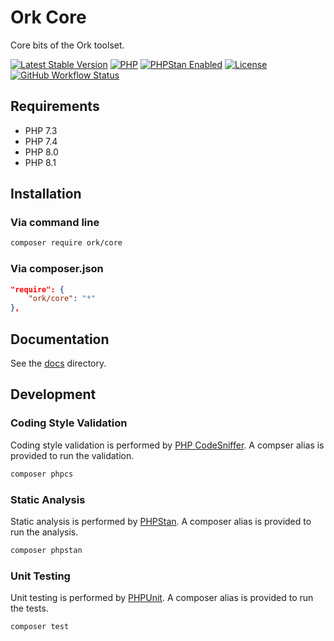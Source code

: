 # Ork Core

Core bits of the Ork toolset.

[![Latest Stable Version](https://img.shields.io/packagist/v/ork/core.svg?style=flat)](https://packagist.org/packages/ork/core)
[![PHP](https://img.shields.io/packagist/php-v/ork/core.svg?style=flat)](http://php.net)
[![PHPStan Enabled](https://img.shields.io/badge/PHPStan-max-brightgreen.svg?style=flat)](https://github.com/phpstan/phpstan)
[![License](https://img.shields.io/github/license/AlexHowansky/ork-core.svg?style=flat)](https://github.com/AlexHowansky/ork-core/blob/master/LICENSE)
[![GitHub Workflow Status](https://img.shields.io/github/workflow/status/AlexHowansky/ork-core/tests?style=flat&label=workflow)](https://github.com/AlexHowansky/ork-core/actions?query=workflow%3Atests)

## Requirements

* PHP 7.3
* PHP 7.4
* PHP 8.0
* PHP 8.1

## Installation

### Via command line

```bash
composer require ork/core
```

### Via composer.json

```json
"require": {
    "ork/core": "*"
},
```

## Documentation

See the [docs](docs/Index.md) directory.

## Development

### Coding Style Validation

Coding style validation is performed by [PHP CodeSniffer](https://github.com/squizlabs/PHP_CodeSniffer).
A compser alias is provided to run the validation.

```bash
composer phpcs
```

### Static Analysis

Static analysis is performed by [PHPStan](https://github.com/phpstan/phpstan).
A composer alias is provided to run the analysis.

```bash
composer phpstan
```

### Unit Testing

Unit testing is performed by [PHPUnit](https://github.com/sebastianbergmann/phpunit).
A composer alias is provided to run the tests.

```bash
composer test
```
